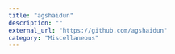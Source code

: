 ```yaml
---
title: "agshaidun"
description: ""
external_url: "https://github.com/agshaidun"
category: "Miscellaneous"
---
```

